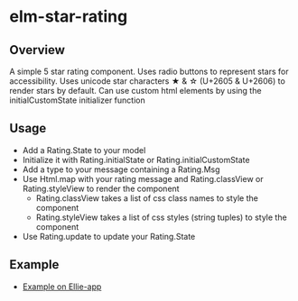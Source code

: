 # elm-star-rating

## Overview
A simple 5 star rating component. 
Uses radio buttons to represent stars for accessibility.
Uses unicode star characters ★ & ☆ (U+2605 & U+2606) to render stars by default.
Can use custom html elements by using the initialCustomState initializer function

## Usage
 * Add a Rating.State to your model
 * Initialize it with Rating.initialState or Rating.initialCustomState
 * Add a type to your message containing a Rating.Msg
 * Use Html.map with your rating message and Rating.classView or Rating.styleView to render the component
    - Rating.classView takes a list of css class names to style the component
    - Rating.styleView takes a list of css styles (string tuples) to style the component
 * Use Rating.update to update your Rating.State
 
## Example
  - [Example on Ellie-app](https://ellie-app.com/3rPGtQvWZ4Pa1) 
